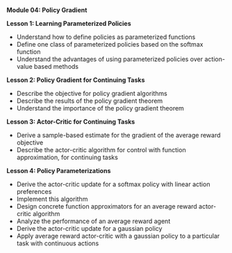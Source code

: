 **Module 04: Policy Gradient**   

**Lesson 1: Learning Parameterized Policies**  
- Understand how to define policies as parameterized functions
- Define one class of parameterized policies based on the softmax function
- Understand the advantages of using parameterized policies over action-value based methods

**Lesson 2: Policy Gradient for Continuing Tasks**  
- Describe the objective for policy gradient algorithms
- Describe the results of the policy gradient theorem
- Understand the importance of the policy gradient theorem

**Lesson 3: Actor-Critic for Continuing Tasks**  
- Derive a sample-based estimate for the gradient of the average reward objective
- Describe the actor-critic algorithm for control with function approximation, for continuing tasks

**Lesson 4: Policy Parameterizations**  
- Derive the actor-critic update for a softmax policy with linear action preferences
- Implement this algorithm
- Design concrete function approximators for an average reward actor-critic algorithm
- Analyze the performance of an average reward agent
- Derive the actor-critic update for a gaussian policy
- Apply average reward actor-critic with a gaussian policy to a particular task with continuous actions
